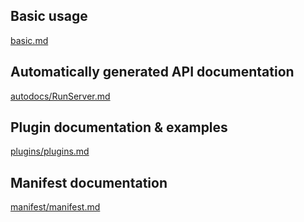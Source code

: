 ## Basic usage
[basic.md](./basic.md)

## Automatically generated API documentation
[autodocs/RunServer.md](./autodocs/RunServer.md)

## Plugin documentation & examples
[plugins/plugins.md](./plugins/plugins.md)

## Manifest documentation
[manifest/manifest.md](./manifest/manifest.md)